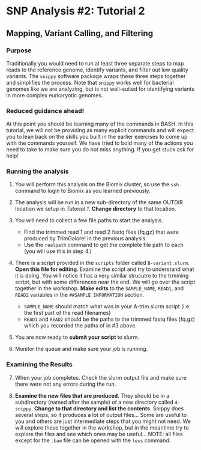 # SNP Analysis #2: Tutorial 2
## Mapping, Variant Calling, and Filtering
### Purpose
Traditionally you would need to run at least three separate steps to map reads to the reference genome, identify variants, and filter out low quality variants.  The `snippy` software package wraps these three steps together and simplifies the process.  Note that `snippy` works well for bacterial genomes like we are analyzing, but is not well-suited for identifying variants in more complex eurkaryotic genomes.

### Reduced guidance ahead!
At this point you should be learning many of the commands in BASH.  In this tutorial, we will not be providing as many explicit commands and will expect you to lean back on the skills you built in the earlier exercises to come up with the commands yourself.  We have tried to bold many of the actions you need to take to make sure you do not miss anything.  If you get stuck ask for help!

### Running the analysis
1. You will perform this analysis on the Biomix cluster, so use the `ssh` command to login to Biomix as you learned previously.

2. The analysis will be run in a new sub-directory of the same OUTDIR location we setup in _Tutorial 1_.  __Change directory__ to that location.

3. You will need to collect a few file paths to start the analysis.  
	* Find the trimmed read 1 and read 2 fastq files (fq.gz) that were produced by TrimGalore! in the previous analysis.
	* Use the `realpath` command to get the complete file path to each (you will use this in step 4.)

4. There is a script provided in the `scripts` folder called `B-variant.slurm`.  **Open this file for editing**.  Examine the script and try to understand what it is doing.  You will notice it has a very similar strucutre to the trmming script, but with some differences near the end.   We will go over the script together in the workshop.  __Make edits__ to the `SAMPLE_NAME`, `READ1`, and `READ2` variables in the `##SAMPLE INFORMATION` section.  
	* `SAMPLE_NAME` should match what was in your A-trim.slurm script (i.e. the first part of the read filenames)
	* `READ1` and `READ2` should be the paths to the trimmed fastq files (fq.gz) which you recorded the paths of in #3 above. 

5. You are now ready to __submit your script__ to slurm.

6. Monitor the queue and make sure your job is running.

### Examining the Results
 7. When your job completes.  Check the slurm output file and make sure there were not any errors during the run.

8. __Examine the new files that are produced__.  They should be in a subdirectory (named after the sample) of a new directory called `4-snippy`.   __Change to that directory and list the contents__.  Snippy does several steps, so it produces a lot of output files...  Some are useful to you and others are just intermediate steps that you might not need.  We will explore these together in the workshop, but in the meantime try to explore the files and see which ones may be useful...  NOTE: all files except for the `.bam` file can be opened with the `less` command.